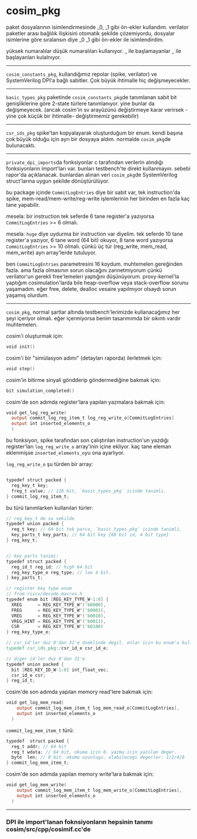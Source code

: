 # cosim_pkg

paket dosyalarının isimlendirmesinde _0, _1 gibi ön-ekler kullandım. verilator paketler  arası bağlılık ilişkisini otomatik şekilde çözemiyordu, dosyalar isimlerine göre sıralansın diye _0 _1 gibi ön-ekler ile isimlendirdim. 

yüksek numaralılar düşük numaralıları kullanıyor. _ ile başlamayanlar _ ile başlayanları kulalnıyor.
***
`cosim_constants_pkg`, kullandığımız repolar (spike, verilator) ve SystemVerilog DPI'a bağlı sabitler. Çok büyük ihtimalle hiç değişmeyecekler.
***
`basic_types_pkg` paketinde `cosim_constants_pkg`de tanımlanan sabit bit genişliklerine göre 2-state türlere tanımlanıyor. yine bunlar da değişmeyecek. (ancak cosim'in sv arayüzünü değiştirmeye karar verirsek -yine çok küçük bir ihtimalle- değiştirmemiz gerekebilir) 
***
`csr_ids_pkg` spike'tan kopyalayarak oluşturduğum bir enum. kendi başına çok büyük olduğu için ayrı bir dosyaya aldım. normalde `cosim_pkg`de bulunacaktı. 
***
`private_dpi_imports`da fonksiyonlar c tarafından verilerin alındığı fonksiyonların import'ları var. bunları testbench'te direkt kullanmayın. sebebi rapor'da açıklanacak. bunlardan alınan veri `cosim_pkg`de SystemVerilog struct'larına uygun şekilde dönüştürülüyor.

bu package içinde `CommitLogEntries` diye bir sabit var, tek instruction'da spike, mem-read/mem-write/reg-write işlemlerinin her birinden en fazla kaç tane yapabilir.

mesela: bir instruction tek seferde 6 tane register'a yazıyorsa `CommitLogEntries` >= 6 olmalı. 

mesela: `huge` diye uydurma bir instruction var diyelim.  tek seferde 10 tane register'a yazıyor, 6 tane word (64 bit) okuyor, 8 tane word yazıyorsa `CommitLogEntries` >= 10 olmalı. çünkü üç tür (reg_write, mem_read, mem_write) ayrı array'lerde tutuluyor.

ben `CommitLogEntries` parametresini 16 koydum.  muhtemelen gereğinden fazla. ama fazla olmasının sorun olacağını zannetmiyorum çünkü verilator'un gerekli free'lemeleri yaptığını düşünüyorum. proxy-kernel'la yaptığım cosimulation'larda bile heap-overflow veya stack-overflow sorunu yaşamadım. eğer free, delete, dealloc vesaire yapılmıyor olsaydı sorun yaşamış olurdum. 



***

`cosim_pkg`, normal şartlar altında testbench'lerimizde kullanacağımız her şeyi içeriyor olmalı. eğer içermiyorsa benim tasarımımda bir sıkıntı vardır muhtemelen. 

cosim'i oluşturmak için: 
```verilog
void init()
```

cosim'i bir "simülasyon adımı" (detayları raporda) ilerletmek için:
```verilog
void step()
```

cosim'in bitirme sinyali göndderip göndermediğine bakmak için:
```verilog
bit simulation_completed()
```

cosim'de son adımda register'lara yapılan yazmalara bakmak için:
```verilog
void get_log_reg_write(
  output commit_log_reg_item_t log_reg_write_o[CommitLogEntries]
  output int inserted_elements_o
  )
```
bu fonksiyon, spike tarafından son çalıştırılan instruction'un yazdığı register'ları `log_reg_write_o` array'inin içine ekliyor. kaç tane eleman eklenmişse `inserted_elements_o`yu ona ayarlıyor.

`log_reg_write_o` şu türden bir array:

```verilog

typedef struct packed {
  reg_key_t key;
  freg_t value; // 128 bit, `basic_types_pkg` icinde tanimli.
} commit_log_reg_item_t;
```

bu türü tanımlarken kullanılan türler:

```verilog
// reg_key_t de su sekilde
typedef union packed {
  reg_t key; // 64 bit tek parca, `basic_types_pkg` icinde tanimli.
  key_parts_t key_parts; // 64 bit key {60 bit id, 4 bit type}
} reg_key_t;


// key parts tanimi:
typedef struct packed {
  reg_id_t reg_id; // high 64 bit
  reg_key_type_e reg_type; // low 4 bit.
} key_parts_t;

// register key type enum
// from riscv/decode_macros.h
typedef enum bit [REG_KEY_TYPE_W-1:0] {
  XREG      = REG_KEY_TYPE_W'('b0000),
  FREG      = REG_KEY_TYPE_W'('b0001),
  VREG      = REG_KEY_TYPE_W'('b0010),
  VREG_HINT = REG_KEY_TYPE_W'('b0011),
  CSR       = REG_KEY_TYPE_W'('b0100)
} reg_key_type_e;

// csr_id'ler duz 0'dan 31'e dseklinde degil. onlar icin bu enum'u kullaniyoruz.
typedef csr_ids_pkg::csr_id_e csr_id_e;

// diger id'ler duz 0'dan 31'e
typedef union packed {
  bit [REG_KEY_ID_W-1:0] int_float_vec;
  csr_id_e csr;
} reg_id_t;
```


cosim'de son adımda yapılan memory read'lere bakmak için:
```verilog
void get_log_mem_read(
    output commit_log_mem_item_t log_mem_read_o[CommitLogEntries],
    output int inserted_elements_o
  )
```
`commit_log_mem_item_t` türü:
```verilog
typedef  struct packed {
  reg_t addr; // 64 bit
  reg_t wdata; // 64 bit, okuma icin 0. yazma icin yazilan deger.
  byte  len; // 8 bit. okuma uzunlugu. alabilecegi degerler: 1/2/4/8
} commit_log_mem_item_t;
```


cosim'de son adımda yapılan memory write'lara bakmak için:
```verilog
void get_log_mem_write(
    output commit_log_mem_item_t log_mem_write_o[CommitLogEntries],
    output int inserted_elements_o
  )
```

*** 
### DPI ile import'lanan foknsiyonların hepsinin tanımı cosim/src/cpp/cosimif.cc'de

